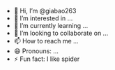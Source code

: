 - 👋 Hi, I’m @giabao263
- 👀 I’m interested in ...
- 🌱 I’m currently learning ...
- 💞️ I’m looking to collaborate on ...
- 📫 How to reach me ...
- 😄 Pronouns: ...
- ⚡ Fun fact: I like spider

<!---
giabao263/giabao263 is a ✨ special ✨ repository because its `README.md` (this file) appears on your GitHub profile.
You can click the Preview link to take a look at your changes.
--->
